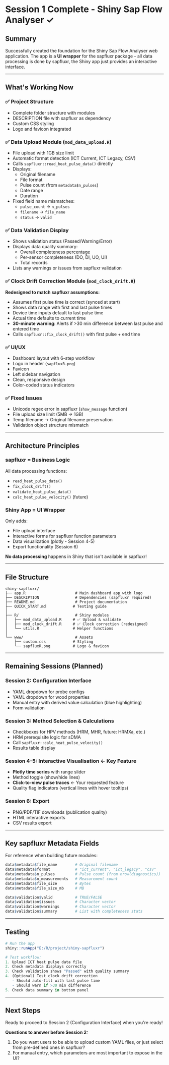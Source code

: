 # Session 1 Complete - Shiny Sap Flow Analyser ✓

## Summary

Successfully created the foundation for the Shiny Sap Flow Analyser web application. The app is a **UI wrapper** for the sapfluxr package - all data processing is done by sapfluxr, the Shiny app just provides an interactive interface.

---

## What's Working Now

### ✅ **Project Structure**
- Complete folder structure with modules
- DESCRIPTION file with sapfluxr as dependency
- Custom CSS styling
- Logo and favicon integrated

### ✅ **Data Upload Module** (`mod_data_upload.R`)
- File upload with 1GB size limit
- Automatic format detection (ICT Current, ICT Legacy, CSV)
- Calls `sapfluxr::read_heat_pulse_data()` directly
- Displays:
  - Original filename
  - File format
  - Pulse count (from `metadata$n_pulses`)
  - Date range
  - Duration
- Fixed field name mismatches:
  - `pulse_count` → `n_pulses`
  - `filename` → `file_name`
  - `status` → `valid`

### ✅ **Data Validation Display**
- Shows validation status (Passed/Warning/Error)
- Displays data quality summary:
  - Overall completeness percentage
  - Per-sensor completeness (DO, DI, UO, UI)
  - Total records
- Lists any warnings or issues from sapfluxr validation

### ✅ **Clock Drift Correction Module** (`mod_clock_drift.R`)
**Redesigned to match sapfluxr assumptions:**
- Assumes first pulse time is correct (synced at start)
- Shows data range with first and last pulse times
- Device time inputs default to last pulse time
- Actual time defaults to current time
- **30-minute warning**: Alerts if >30 min difference between last pulse and entered time
- Calls `sapfluxr::fix_clock_drift()` with first pulse + end time

### ✅ **UI/UX**
- Dashboard layout with 6-step workflow
- Logo in header (`sapfluxR.png`)
- Favicon
- Left sidebar navigation
- Clean, responsive design
- Color-coded status indicators

### ✅ **Fixed Issues**
- Unicode regex error in sapfluxr (`show_message` function)
- File upload size limit (5MB → 1GB)
- Temp filename → Original filename preservation
- Validation object structure mismatch

---

## Architecture Principles

### **sapfluxr = Business Logic**
All data processing functions:
- `read_heat_pulse_data()`
- `fix_clock_drift()`
- `validate_heat_pulse_data()`
- `calc_heat_pulse_velocity()` (future)

### **Shiny App = UI Wrapper**
Only adds:
- File upload interface
- Interactive forms for sapfluxr function parameters
- Data visualization (plotly - Session 4-5)
- Export functionality (Session 6)

**No data processing** happens in Shiny that isn't available in sapfluxr!

---

## File Structure

```
shiny-sapfluxr/
├── app.R                      # Main dashboard app with logo
├── DESCRIPTION                # Dependencies (sapfluxr required)
├── README.md                  # Project documentation
├── QUICK_START.md            # Testing guide
│
├── R/                         # Shiny modules
│   ├── mod_data_upload.R     # ✅ Upload & validate
│   ├── mod_clock_drift.R     # ✅ Clock correction (redesigned)
│   └── utils.R               # Helper functions
│
└── www/                       # Assets
    ├── custom.css            # Styling
    └── sapfluxR.png          # Logo & favicon
```

---

## Remaining Sessions (Planned)

### **Session 2: Configuration Interface**
- YAML dropdown for probe configs
- YAML dropdown for wood properties
- Manual entry with derived value calculation (blue highlighting)
- Form validation

### **Session 3: Method Selection & Calculations**
- Checkboxes for HPV methods (HRM, MHR, future: HRMXa, etc.)
- HRM prerequisite logic for sDMA
- Call `sapfluxr::calc_heat_pulse_velocity()`
- Results table display

### **Session 4-5: Interactive Visualisation** ← Key Feature
- **Plotly time series** with range slider
- Method toggle (show/hide lines)
- **Click-to-view pulse traces** ← Your requested feature
- Quality flag indicators (vertical lines with hover tooltips)

### **Session 6: Export**
- PNG/PDF/TIF downloads (publication quality)
- HTML interactive exports
- CSV results export

---

## Key sapfluxr Metadata Fields

For reference when building future modules:

```r
data$metadata$file_name        # Original filename
data$metadata$format           # "ict_current", "ict_legacy", "csv"
data$metadata$n_pulses         # Pulse count (from nrow(diagnostics))
data$metadata$n_measurements   # Measurement count
data$metadata$file_size        # Bytes
data$metadata$file_size_mb     # MB

data$validation$valid          # TRUE/FALSE
data$validation$issues         # Character vector
data$validation$warnings       # Character vector
data$validation$summary        # List with completeness stats
```

---

## Testing

```r
# Run the app
shiny::runApp("E:/R/project/shiny-sapfluxr")

# Test workflow:
1. Upload ICT heat pulse data file
2. Check metadata displays correctly
3. Check validation shows "Passed" with quality summary
4. (Optional) Test clock drift correction
   - Should auto-fill with last pulse time
   - Should warn if >30 min difference
5. Check data summary in bottom panel
```

---

## Next Steps

Ready to proceed to Session 2 (Configuration Interface) when you're ready!

**Questions to answer before Session 2:**
1. Do you want users to be able to upload custom YAML files, or just select from pre-defined ones in sapfluxr?
2. For manual entry, which parameters are most important to expose in the UI?
